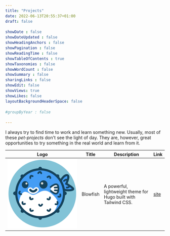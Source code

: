 ```yaml
---
title: "Projects"
date: 2022-06-13T20:55:37+01:00
draft: false

showDate : false
showDateUpdated : false
showHeadingAnchors : false
showPagination : false
showReadingTime : false
showTableOfContents : true
showTaxonomies : false 
showWordCount : false
showSummary : false
sharingLinks : false
showEdit: false
showViews: true
showLikes: false
layoutBackgroundHeaderSpace: false

#groupByYear : false

---
```


I always try to find time to work and learn something new. Usually, most of these _pet-projects_ don't see the light of day. They are, however, great opportunities to try something in the real world and learn from it.

<table>
    <thead>
        <tr>
            <th>Logo</th>
            <th>Title</th>
            <th>Description</th>
            <th>Link</th>
        </tr>
    </thead>
    <tbody>
         <tr>
            <td><img class="customEntitityAlbum" style="background-color:transparent" src="blowfish_logo.png"/></td>
            <td>Blowfish</td>
            <td>A powerful, lightweight theme for Hugo built with Tailwind CSS.</td>
            <td><a target="_blank" href="https://nunocoracao.github.io/blowfish/">site</a></td>
        </tr>
    </tbody>
</table>